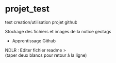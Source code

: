 # projet_test
test creation/utilisation projet github
  
Stockage des fichiers et images de la notice geotags  
+ Apprentissage Github
  

NDLR : Editer fichier readme >  
(taper deux blancs pour retour à la ligne)  

